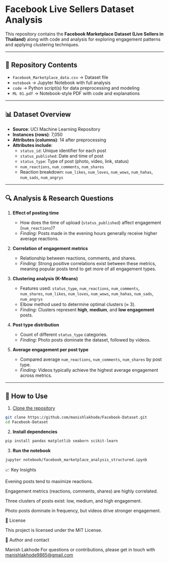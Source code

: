 # Facebook Live Sellers Dataset Analysis

This repository contains the **Facebook Marketplace Dataset (Live Sellers in Thailand)** along with code and analysis for exploring engagement patterns and applying clustering techniques.

---

## 📂 Repository Contents

- `Facebook_Marketplace_data.csv` → Dataset file  
- `notebook` → Jupyter Notebook with full analysis  
- `code` → Python script(s) for data preprocessing and modeling  
- `ML 01.pdf` → Notebook-style PDF with code and explanations  

---

## 📊 Dataset Overview

- **Source**: UCI Machine Learning Repository  
- **Instances (rows)**: 7,050  
- **Attributes (columns)**: 14 after preprocessing  
- **Attributes include**:
  - `status_id`: Unique identifier for each post  
  - `status_published`: Date and time of post  
  - `status_type`: Type of post (photo, video, link, status)  
  - `num_reactions`, `num_comments`, `num_shares`  
  - Reaction breakdown: `num_likes`, `num_loves`, `num_wows`, `num_hahas`, `num_sads`, `num_angrys`

---

## 🔍 Analysis & Research Questions

1. **Effect of posting time**  
   - How does the time of upload (`status_published`) affect engagement (`num_reactions`)?  
   - *Finding:* Posts made in the evening hours generally receive higher average reactions.  

2. **Correlation of engagement metrics**  
   - Relationship between reactions, comments, and shares.  
   - *Finding:* Strong positive correlations exist between these metrics, meaning popular posts tend to get more of all engagement types.  

3. **Clustering analysis (K-Means)**  
   - Features used: `status_type`, `num_reactions`, `num_comments`, `num_shares`, `num_likes`, `num_loves`, `num_wows`, `num_hahas`, `num_sads`, `num_angrys`  
   - Elbow method used to determine optimal clusters (≈ 3).  
   - *Finding:* Clusters represent **high**, **medium**, and **low engagement** posts.  

4. **Post type distribution**  
   - Count of different `status_type` categories.  
   - *Finding:* Photo posts dominate the dataset, followed by videos.  

5. **Average engagement per post type**  
   - Compared average `num_reactions`, `num_comments`, `num_shares` by post type.  
   - *Finding:* Videos typically achieve the highest average engagement across metrics.  

---

## 🚀 How to Use

1. [Clone the repository]()
```bash
git clone https://github.com/manishlakhode/Facebook-Dataset.git
cd Facebook-Dataset
```
 

2. **Install dependencies**

```bash
pip install pandas matplotlib seaborn scikit-learn
```

3. **Run the notebook**
```bash
jupyter notebook/facebook_marketplace_analysis_structured.ipynb
```

📈 Key Insights

Evening posts tend to maximize reactions.

Engagement metrics (reactions, comments, shares) are highly correlated.

Three clusters of posts exist: low, medium, and high engagement.

Photo posts dominate in frequency, but videos drive stronger engagement.

📜 License

This project is licensed under the MIT License.

👤 Author and contact

Manish Lakhode 
For questions or contributions, please get in touch with manishlakhode9865@gmail.com